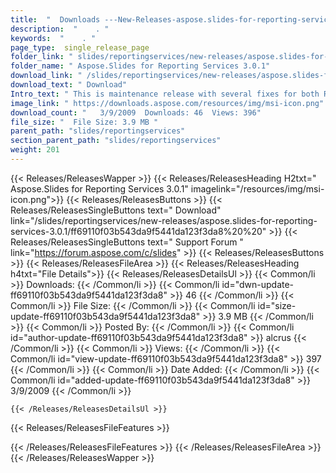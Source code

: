 ```yaml
---
title:  "  Downloads ---New-Releases-aspose.slides-for-reporting-services-3.0.1 . " 
description:  "    . " 
keywords:  "    . " 
page_type:  single_release_page
folder_link: " slides/reportingservices/new-releases/aspose.slides-for-reporting-services-3.0.1/"
folder_name: " Aspose.Slides for Reporting Services 3.0.1"
download_link: " /slides/reportingservices/new-releases/aspose.slides-for-reporting-services-3.0.1/ff69110f03b543da9f5441da123f3da8"
download_text: " Download"
Intro_text: " This is maintenance release with several fixes for both Reporting Services 2005 ..."
image_link: " https://downloads.aspose.com/resources/img/msi-icon.png"
download_count: "   3/9/2009  Downloads: 46  Views: 396"
file_size: "  File Size: 3.9 MB "
parent_path: "slides/reportingservices"
section_parent_path: "slides/reportingservices"
weight: 201 
---
```


{{< Releases/ReleasesWapper >}}
  {{< Releases/ReleasesHeading H2txt=" Aspose.Slides for Reporting Services 3.0.1" imagelink="/resources/img/msi-icon.png">}}
  {{< Releases/ReleasesButtons >}}
    {{< Releases/ReleasesSingleButtons text=" Download" link="/slides/reportingservices/new-releases/aspose.slides-for-reporting-services-3.0.1/ff69110f03b543da9f5441da123f3da8%20%20" >}}
    {{< Releases/ReleasesSingleButtons text=" Support Forum " link="https://forum.aspose.com/c/slides" >}}
  {{< Releases/ReleasesButtons >}}
  {{< Releases/ReleasesFileArea >}}
    {{< Releases/ReleasesHeading h4txt="File Details">}}
    {{< Releases/ReleasesDetailsUl >}}
            {{< Common/li  >}} Downloads: {{< /Common/li >}} 
      {{< Common/li id="dwn-update-ff69110f03b543da9f5441da123f3da8" >}} 46 {{< /Common/li >}} 
      {{< Common/li  >}} File Size: {{< /Common/li >}} 
      {{< Common/li id="size-update-ff69110f03b543da9f5441da123f3da8" >}} 3.9 MB {{< /Common/li >}} 
      {{< Common/li  >}} Posted By: {{< /Common/li >}} 
      {{< Common/li id="author-update-ff69110f03b543da9f5441da123f3da8" >}} alcrus {{< /Common/li >}} 
      {{< Common/li  >}} Views: {{< /Common/li >}} 
      {{< Common/li id="view-update-ff69110f03b543da9f5441da123f3da8" >}} 397 {{< /Common/li >}} 
      {{< Common/li  >}} Date Added: {{< /Common/li >}} 
      {{< Common/li id="added-update-ff69110f03b543da9f5441da123f3da8" >}} 3/9/2009 {{< /Common/li >}} 

    {{< /Releases/ReleasesDetailsUl >}}

  {{< Releases/ReleasesFileFeatures >}}
      
  {{< /Releases/ReleasesFileFeatures >}}
 {{< /Releases/ReleasesFileArea >}}
{{< /Releases/ReleasesWapper >}}


